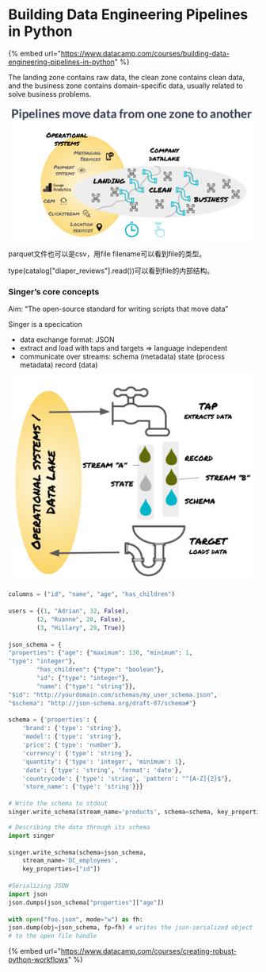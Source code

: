 # Building Data Engineering Pipelines in Python

{% embed url="https://www.datacamp.com/courses/building-data-engineering-pipelines-in-python" %}

The landing zone contains raw data, the clean zone contains clean data, and the business zone contains domain-specific data, usually related to solve business problems.

![](../.gitbook/assets/image%20%2819%29.png)

parquet文件也可以是csv，用file filename可以看到file的类型。

type\(catalog\["diaper\_reviews"\].read\(\)\)可以看到file的内部结构。

### Singer’s core concepts

Aim: “The open-source standard for writing scripts that move data”

Singer is a specication 

* data exchange format: JSON
* extract and load with taps and targets =&gt; language independent
* communicate over streams:  schema \(metadata\) state \(process metadata\)  record \(data\)

![](../.gitbook/assets/image%20%2853%29.png)

```python
columns = ("id", "name", "age", "has_children") 

users = {(1, "Adrian", 32, False),
        (2, "Ruanne", 28, False), 
        (3, "Hillary", 29, True)}

json_schema = {
"properties": {"age": {"maximum": 130, "minimum": 1,
"type": "integer"},
        "has_children": {"type": "boolean"}, 
        "id": {"type": "integer"},
        "name": {"type": "string"}},
"$id": "http://yourdomain.com/schemas/my_user_schema.json", 
"$schema": "http://json-schema.org/draft-07/schema#"}

schema = {'properties': {
    'brand': {'type': 'string'},
    'model': {'type': 'string'},
    'price': {'type': 'number'},
    'currency': {'type': 'string'},
    'quantity': {'type': 'integer', 'minimum': 1},  
    'date': {'type': 'string', 'format': 'date'},
    'countrycode': {'type': 'string', 'pattern': "^[A-Z]{2}$"}, 
    'store_name': {'type': 'string'}}}

# Write the schema to stdout
singer.write_schema(stream_name='products', schema=schema, key_properties=[])
```

```python
# Describing the data through its schema
import singer 

singer.write_schema(schema=json_schema,
    stream_name='DC_employees', 
    key_properties=["id"])
    
#Serializing JSON
import json 
json.dumps(json_schema["properties"]["age"])

with open("foo.json", mode="w") as fh:
json.dump(obj=json_schema, fp=fh) # writes the json-serialized object
# to the open file handle  
```

{% embed url="https://www.datacamp.com/courses/creating-robust-python-workflows" %}



